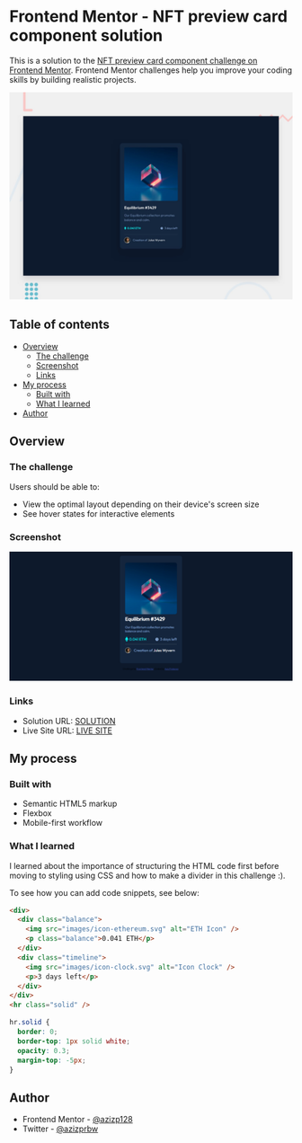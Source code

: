 # Frontend Mentor - NFT preview card component solution

This is a solution to the [NFT preview card component challenge on Frontend Mentor](https://www.frontendmentor.io/challenges/nft-preview-card-component-SbdUL_w0U). Frontend Mentor challenges help you improve your coding skills by building realistic projects.

![Design preview for the NFT preview card component coding challenge](./design/desktop-preview.jpg)

## Table of contents

- [Overview](#overview)
  - [The challenge](#the-challenge)
  - [Screenshot](#screenshot)
  - [Links](#links)
- [My process](#my-process)
  - [Built with](#built-with)
  - [What I learned](#what-i-learned)
- [Author](#author)

## Overview

### The challenge

Users should be able to:

- View the optimal layout depending on their device's screen size
- See hover states for interactive elements

### Screenshot

![Website Screenshot](./screenshot/full-page.png)

### Links

- Solution URL: [SOLUTION](https://www.frontendmentor.io/solutions/nft-preview-card-component-using-css-flexbox-jB4KA_ETpV)
- Live Site URL: [LIVE SITE](https://azizp128.github.io/NFT-preview-card-component/)

## My process

### Built with

- Semantic HTML5 markup
- Flexbox
- Mobile-first workflow

### What I learned

I learned about the importance of structuring the HTML code first before moving to styling using CSS and how to make a divider in this challenge :).

To see how you can add code snippets, see below:

```html
<div>
  <div class="balance">
    <img src="images/icon-ethereum.svg" alt="ETH Icon" />
    <p class="balance">0.041 ETH</p>
  </div>
  <div class="timeline">
    <img src="images/icon-clock.svg" alt="Icon Clock" />
    <p>3 days left</p>
  </div>
</div>
<hr class="solid" />
```

```css
hr.solid {
  border: 0;
  border-top: 1px solid white;
  opacity: 0.3;
  margin-top: -5px;
}
```

## Author

- Frontend Mentor - [@azizp128](https://www.frontendmentor.io/profile/azizp128)
- Twitter - [@azizprbw](https://www.twitter.com/azizprbw)
